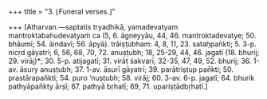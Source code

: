 +++
title = "3. ⌊Funeral verses.⌋"

+++
[Atharvan.—saptatis tryadhikā, yamadevatyam mantroktabahudevatyaṁ ca (5, 6. āgneyyāu, 44, 46. mantroktadevatye; 50. bhāumī; 54. āindavī; 56. āpyā). trāiṣṭubham: 4, 8, 11, 23. sataḥpan̄kti; 5. 3-p. nicṛd gāyatrī; 6, 56, 68, 70, 72. anuṣṭubh; 18, 25-29, 44, 46. jagatī (18. bhurij; 29. virāj)*; 30. 5-p. atijagatī; 31. virāṭ śakvarī; 32-35, 47, 49, 52. bhurij; 36. 1-av. āsury anuṣṭubh; 37. 1-av. āsurī gāyatrī; 39. parātriṣṭup pan̄kti; 50. prastārapan̄kti; 54. puro ‘nuṣṭubh; 58. virāj; 60. 3-av. 6-p. jagatī; 64. bhurik pathyāpan̄kty ārṣī; 67. pathyā bṛhatī; 69, 71. upariṣṭādbṛhatī.]
